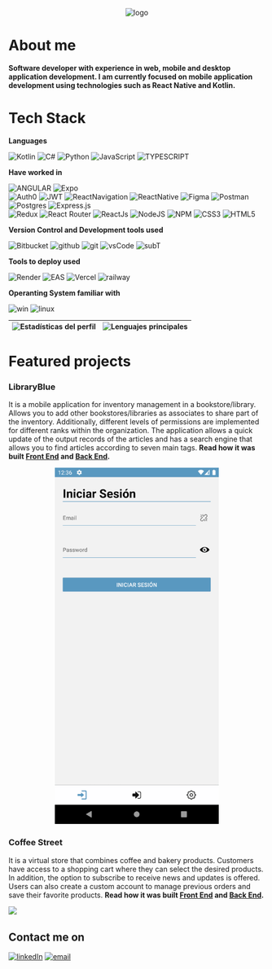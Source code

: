 <p align='center'>
  <img src='https://res.cloudinary.com/db6aq84ze/image/upload/v1704481468/mrBlue/mrBlueCode_tle7bf.png' alt='logo'/>
</p>

# About me

**Software developer with experience in web, mobile and desktop application development. I am currently focused on mobile application development using technologies such as React Native and Kotlin.**



# Tech Stack


**Languages**

  ![Kotlin](https://img.shields.io/badge/Kotlin-9a3af4?style=for-the-badge&logo=kotlin&logoColor=white)
  ![C#](https://img.shields.io/badge/C%23-7f399c?style=for-the-badge&logo=c-sharp&logoColor=white) 
  ![Python](https://img.shields.io/badge/Python-3776AB?style=for-the-badge&logo=python&logoColor=white) 
  ![JavaScript](https://img.shields.io/badge/JavaScript-F7DF1E?style=for-the-badge&logo=javascript&logoColor=black) 
  ![TYPESCRIPT](https://img.shields.io/badge/TypeScript-%23232F3E.svg?style=for-the-badge&logo=typescript&logoColor=%23007ACC) 

 **Have worked in**

  ![ANGULAR](https://img.shields.io/badge/Angular-%23DD0031.svg?style=for-the-badge&logo=angular&logoColor=white) 
  ![Expo](https://img.shields.io/badge/Expo-%230000D3.svg?style=for-the-badge&logo=expo&logoColor=white)  
  ![Auth0](https://img.shields.io/badge/Auth0-%235678FF.svg?style=for-the-badge&logo=auth0&logoColor=white)
  ![JWT](https://img.shields.io/badge/JWT-%23000000.svg?style=for-the-badge&logo=json-web-tokens&logoColor=white)
  ![ReactNavigation](https://img.shields.io/badge/React_Navigation-%230161D6.svg?style=for-the-badge&logo=react&logoColor=white)
  ![ReactNative](https://img.shields.io/badge/react_Native-%2320232a.svg?style=for-the-badge&logo=react&logoColor=%2361DAFB) 
  ![Figma](https://img.shields.io/badge/figma-%23F24E1E.svg?style=for-the-badge&logo=figma&logoColor=white) 
  ![Postman](https://img.shields.io/badge/Postman-FF6C37?style=for-the-badge&logo=postman&logoColor=white) 
  ![Postgres](https://img.shields.io/badge/postgres-%23316192.svg?style=for-the-badge&logo=postgresql&logoColor=white)
  ![Express.js](https://img.shields.io/badge/express.js-%23404d59.svg?style=for-the-badge&logo=express&logoColor=%2361DAFB)  
  ![Redux](https://img.shields.io/badge/redux-%23593d88.svg?style=for-the-badge&logo=redux&logoColor=white) 
  ![React Router](https://img.shields.io/badge/React_Router-CA4245?style=for-the-badge&logo=react-router&logoColor=white)
  ![ReactJs](https://img.shields.io/badge/reactJS-%2320232a.svg?style=for-the-badge&logo=react&logoColor=%2361DAFB) 
  ![NodeJS](https://img.shields.io/badge/Node.js-43853D?style=for-the-badge&logo=node.js&logoColor=white) 
  ![NPM](https://img.shields.io/badge/NPM-%23000000.svg?style=for-the-badge&logo=npm&logoColor=white) 
  ![CSS3](https://img.shields.io/badge/css3-%231572B6.svg?style=for-the-badge&logo=css3&logoColor=white) 
  ![HTML5](https://img.shields.io/badge/HTML5-E34F26?style=for-the-badge&logo=html5&logoColor=white) 
 
 **Version Control and Development tools used**

  ![Bitbucket](https://img.shields.io/badge/Bitbucket-%230052CC.svg?style=for-the-badge&logo=bitbucket&logoColor=white)
  ![github](https://img.shields.io/badge/GitHub-100000?style=for-the-badge&logo=github&logoColor=white)
  ![git](https://img.shields.io/badge/GIT-E44C30?style=for-the-badge&logo=git&logoColor=white)
  ![vsCode](https://img.shields.io/badge/Visual_Studio_Code-0078D4?style=for-the-badge&logo=visual%20studio%20code&logoColor=white)
  ![subT](https://img.shields.io/badge/sublime_text-%23575757.svg?&style=for-the-badge&logo=sublime-text&logoColor=important)


 **Tools to deploy used**

  ![Render](https://img.shields.io/badge/Render-%23000000.svg?style=for-the-badge&logo=render&logoColor=white)
  ![EAS](https://img.shields.io/badge/EAS-%2361DAFB.svg?style=for-the-badge&logo=expo&logoColor=white)
  ![Vercel](https://img.shields.io/badge/vercel-%23000000.svg?style=for-the-badge&logo=vercel&logoColor=white) 
  ![railway](https://img.shields.io/badge/railway-%23000000.svg?style=for-the-badge&logo=railway&logoColor=white)
  

 **Operanting System familiar with**

  ![win](https://img.shields.io/badge/Windows-0078D6?style=for-the-badge&logo=windows&logoColor=white)
  ![linux](https://img.shields.io/badge/Linux-FCC624?style=for-the-badge&logo=linux&logoColor=black)
 
| ![Estadísticas del perfil](https://github-readme-stats.vercel.app/api?username=mrbluegru&count_private=true&theme=blue_navy&show_icons=true) | ![Lenguajes principales](https://github-readme-stats.vercel.app/api/top-langs/?username=mrbluegru&theme=blue_navy&layout=compact) | 
| - | - |

# Featured projects

### **LibraryBlue**

  It is a mobile application for inventory management in a bookstore/library. Allows you to add other bookstores/libraries as associates to share part of the inventory. Additionally, different levels of permissions are implemented for different ranks within the organization. The application allows a quick update of the output records of the articles and has a search engine that allows you to find articles according to seven main tags.
  **Read how it was built 
  <a href="https://github.com/MrBluegru/libraryBlue" target="_blank" rel="noreferrer">Front End</a> and
  <a href="https://github.com/MrBluegru/libraryBlue-api" target="_blank" rel="noreferrer">Back End</a>.**

<p align='center'>
  <img src="./assets/libraryBlue.gif" height="700px"/>
</p>


### **Coffee Street**

  It is a virtual store that combines coffee and bakery products. Customers have access to a shopping cart where they can select the desired products. In addition, the option to subscribe to receive news and updates is offered. Users can also create a custom account to manage previous orders and save their favorite products.
**Read how it was built 
<a href="https://github.com/MrBluegru/CoffeeStreet-FrontEnd" target="_blank" rel="noreferrer">Front End</a> and
<a href="https://github.com/MrBluegru/CoffeeStreet-BackEnd" target="_blank" rel="noreferrer">Back End</a>.**

<img src="./assets/coffeeStreet.gif" />


## Contact me on 
<a href="https://www.linkedin.com/in/mrbluegru/" target="_blank" rel="noreferrer">![linkedIn](https://img.shields.io/badge/linkedin-0078D6?style=for-the-badge&logo=linkedin&logoColor=white)</a>
<a href="mailto:miguelrodriguezmbg@gmail.com" target="_blank" rel="noreferrer">![email](https://img.shields.io/badge/gmail-0078D6?style=for-the-badge&logo=gmail&logoColor=white)</a>

